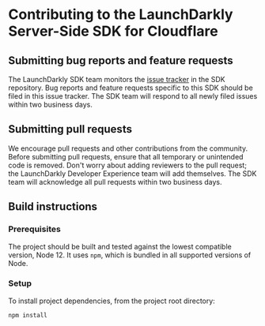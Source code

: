 # Contributing to the LaunchDarkly Server-Side SDK for Cloudflare

## Submitting bug reports and feature requests

The LaunchDarkly SDK team monitors the [issue tracker](https://github.com/launchdarkly/node-server-sdk/issues) in the SDK repository. Bug reports and feature requests specific to this SDK should be filed in this issue tracker. The SDK team will respond to all newly filed issues within two business days.

## Submitting pull requests

We encourage pull requests and other contributions from the community. Before submitting pull requests, ensure that all temporary or unintended code is removed. Don't worry about adding reviewers to the pull request; the LaunchDarkly Developer Experience team will add themselves. The SDK team will acknowledge all pull requests within two business days.

## Build instructions

### Prerequisites

The project should be built and tested against the lowest compatible version, Node 12. It uses `npm`, which is bundled in all supported versions of Node.

### Setup

To install project dependencies, from the project root directory:

```
npm install
```
